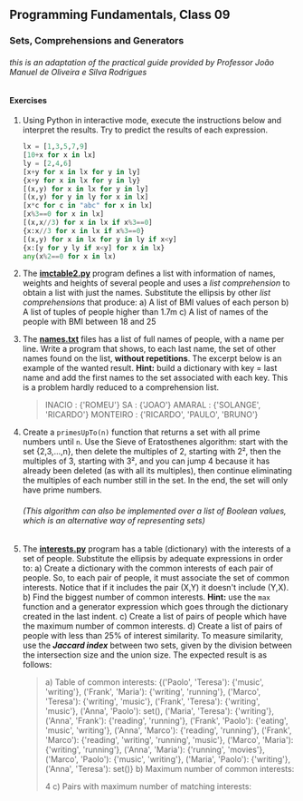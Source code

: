 ## **Programming** Fundamentals, Class 09

### Sets, Comprehensions and Generators

###### this is an adaptation of the practical guide provided by Professor João Manuel de Oliveira e Silva Rodrigues



#### Exercises

1. Using Python in interactive mode, execute the instructions below and interpret the results. Try to predict the results of each expression.

   ```python
   lx = [1,3,5,7,9]
   [10+x for x in lx]
   ly = [2,4,6]
   [x+y for x in lx for y in ly]
   {x+y for x in lx for y in ly}
   [(x,y) for x in lx for y in ly]
   [(x,y) for y in ly for x in lx]
   [x*c for c in "abc" for x in lx]
   [x%3==0 for x in lx]
   [(x,x//3) for x in lx if x%3==0]
   {x:x//3 for x in lx if x%3==0}
   [(x,y) for x in lx for y in ly if x<y]
   {x:[y for y ly if x<y] for x in lx}
   any(x%2==0 for x in lx)
   ```

   

2. The **[imctable2.py](https://github.com/alexandradecarvalho/programming-fundamentals/blob/main/practical-classes/lab09/imctable2.py)** program defines a list with information of names, weights and heights of several people and uses a *list comprehension* to obtain a list with just the names. Substitute the ellipsis by other *list comprehensions* that produce:
   a) A list of BMI values of each person
   b) A list of tuples of people higher than 1.7m
   c) A list of names of the people with BMI between 18 and 25
   
   
3. The **[names.txt](https://github.com/alexandradecarvalho/programming-fundamentals/blob/main/practical-classes/lab09/names.txt)** files has a list of full names of people, with a name per line. Write a program that shows, to each last name, the set of other names found on the list, **without repetitions**. The excerpt below is an example of the wanted result. **Hint:** build a dictionary with key = last name and add the first names to the set associated with each key. This is a problem hardly reduced to a comprehension list.

   > INACIO : {'ROMEU'}
   > SA : {'JOAO'}
   > AMARAL : {'SOLANGE', 'RICARDO'}
   > MONTEIRO : {'RICARDO', 'PAULO', 'BRUNO'}

   

4. Create a `primesUpTo(n)` function that returns a set with all prime numbers until `n`. Use the Sieve of Eratosthenes algorithm: start with the set {2,3,...,n}, then delete the multiples of 2, starting with 2², then the multiples of 3, starting with 3², and you can jump 4 because it has already been deleted (as with all its multiples), then continue eliminating the multiples of each number still in the set. In the end, the set will only have prime numbers.

   ###### (This algorithm can also be implemented over a list of Boolean values, which is an alternative way of representing sets)

5. The **[interests.py](https://github.com/alexandradecarvalho/programming-fundamentals/blob/main/practical-classes/lab09/interests.py)** program has a table (dictionary) with the interests of a set of people. Substitute the ellipsis by adequate expressions in order to:
   a) Create a dictionary with the common interests of each pair of people. So, to each pair of people, it must associate the set of common interests. Notice that if it includes the pair (X,Y) it doesn't include (Y,X).
   b) Find the biggest number of common interests. **Hint:** use the `max` function and a generator expression which goes through the dictionary created in the last indent.
   c) Create a list of pairs of people which have the maximum number of common interests.
   d) Create a list of pairs of people with less than 25% of interest similarity. To measure similarity, use the ***Jaccard index*** between two sets, given by the division between the intersection size and the union size. The expected result is as follows:
   
   > a) Table of common interests:
   > {('Paolo', 'Teresa'): {'music', 'writing'}, ('Frank', 'Maria'): {'writing',
   > 'running'}, ('Marco', 'Teresa'): {'writing', 'music'}, ('Frank', 'Teresa'):
   > {'writing', 'music'}, ('Anna', 'Paolo'): set(), ('Maria', 'Teresa'): {'writing'},
   > ('Anna', 'Frank'): {'reading', 'running'}, ('Frank', 'Paolo'): {'eating', 'music',
   > 'writing'}, ('Anna', 'Marco'): {'reading', 'running'}, ('Frank', 'Marco'):
   > {'reading', 'writing', 'running', 'music'}, ('Marco', 'Maria'): {'writing',
   > 'running'}, ('Anna', 'Maria'): {'running', 'movies'}, ('Marco', 'Paolo'): {'music',
   > 'writing'}, ('Maria', 'Paolo'): {'writing'}, ('Anna', 'Teresa'): set()}
   > b) Maximum number of common interests:
   >
   > 4
   > c) Pairs with maximum number of matching interests: 
